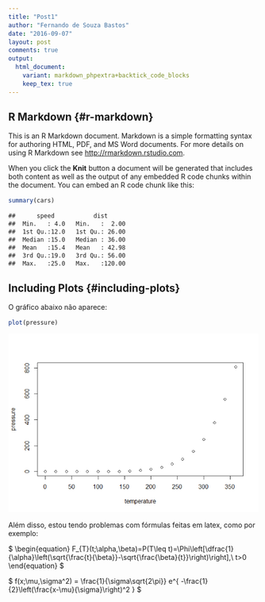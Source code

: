 ```yaml
---
title: "Post1"
author: "Fernando de Souza Bastos"
date: "2016-09-07"
layout: post
comments: true
output:
  html_document:
    variant: markdown_phpextra+backtick_code_blocks
    keep_tex: true
---
```


R Markdown {#r-markdown}
----------

This is an R Markdown document. Markdown is a simple formatting syntax
for authoring HTML, PDF, and MS Word documents. For more details on
using R Markdown see <http://rmarkdown.rstudio.com>.

When you click the **Knit** button a document will be generated that
includes both content as well as the output of any embedded R code
chunks within the document. You can embed an R code chunk like this:

``` r
summary(cars)
```

    ##      speed           dist       
    ##  Min.   : 4.0   Min.   :  2.00  
    ##  1st Qu.:12.0   1st Qu.: 26.00  
    ##  Median :15.0   Median : 36.00  
    ##  Mean   :15.4   Mean   : 42.98  
    ##  3rd Qu.:19.0   3rd Qu.: 56.00  
    ##  Max.   :25.0   Max.   :120.00

Including Plots {#including-plots}
---------------

O gráfico abaixo não aparece:

``` r
plot(pressure)
```
![center](/img/fig1.png)

Além disso, estou tendo problemas com fórmulas feitas em latex, como por
exemplo:

$
\begin{equation}
F_{T}(t;\alpha,\beta)=P(T\leq t)=\Phi\left[\dfrac{1}{\alpha}\left(\sqrt{\frac{t}{\beta}}-\sqrt{\frac{\beta}{t}}\right)\right],\ t>0
\end{equation}
$

$
f(x;\mu,\sigma^2) = \frac{1}{\sigma\sqrt{2\pi}} 
e^{ -\frac{1}{2}\left(\frac{x-\mu}{\sigma}\right)^2 }
$